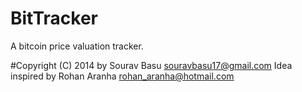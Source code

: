 BitTracker
==========

A bitcoin price valuation tracker.

#Copyright (C) 2014 by Sourav Basu <souravbasu17@gmail.com>
Idea inspired by Rohan Aranha <rohan_aranha@hotmail.com>

